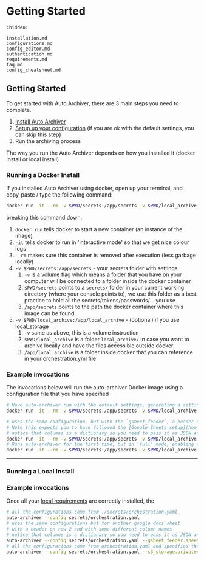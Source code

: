 # Getting Started

```{toctree}
:hidden:

installation.md
configurations.md
config_editor.md
authentication.md
requirements.md
faq.md
config_cheatsheet.md
```

## Getting Started

To get started with Auto Archiver, there are 3 main steps you need to complete.

1. [Install Auto Archiver](installation.md)
2. [Setup up your configuration](configurations.md) (if you are ok with the default settings, you can skip this step)
3. Run the archiving process<a id="running"></a>

The way you run the Auto Archiver depends on how you installed it (docker install or local install)

### Running a Docker Install

If you installed Auto Archiver using docker, open up your terminal, and copy-paste / type the following command:

```bash
docker run -it --rm -v $PWD/secrets:/app/secrets -v $PWD/local_archive:/app/local_archive bellingcat/auto-archiver
 ```

breaking this command down:
   1. `docker run` tells docker to start a new container (an instance of the image)
   2. `-it` tells docker to run in 'interactive mode' so that we get nice colour logs
   3. `--rm` makes sure this container is removed after execution (less garbage locally)
   4. `-v $PWD/secrets:/app/secrets` - your secrets folder with settings
      1. `-v` is a volume flag which means a folder that you have on your computer will be connected to a folder inside the docker container
      2. `$PWD/secrets` points to a `secrets/` folder in your current working directory (where your console points to), we use this folder as a best practice to hold all the secrets/tokens/passwords/... you use
      3. `/app/secrets` points to the path the docker container where this image can be found
   5.  `-v $PWD/local_archive:/app/local_archive` - (optional) if you use local_storage
       1.  `-v` same as above, this is a volume instruction
       2.  `$PWD/local_archive` is a folder `local_archive/` in case you want to archive locally and have the files accessible outside docker
       3.  `/app/local_archive` is a folder inside docker that you can reference in your orchestration.yml file 

### Example invocations

The invocations below will run the auto-archiver Docker image using a configuration file that you have specified

```bash
# Have auto-archiver run with the default settings, generating a settings file in ./secrets/orchestration.yaml
docker run -it --rm -v $PWD/secrets:/app/secrets -v $PWD/local_archive:/app/local_archive bellingcat/auto-archiver

# uses the same configuration, but with the `gsheet_feeder`, a header on row 2 and with some different column names
# Note this expects you to have followed the [Google Sheets setup](how_to/google_sheets.md) and added your service_account.json to the `secrets/` folder
# notice that columns is a dictionary so you need to pass it as JSON and it will override only the values provided
docker run -it --rm -v $PWD/secrets:/app/secrets -v $PWD/local_archive:/app/local_archive bellingcat/auto-archiver --feeders=gsheet_feeder --gsheet_feeder.sheet="use it on another sheets doc" --gsheet_feeder.header=2 --gsheet_feeder.columns='{"url": "link"}'
# Runs auto-archiver for the first time, but in 'full' mode, enabling all modules to get a full settings file
docker run -it --rm -v $PWD/secrets:/app/secrets -v $PWD/local_archive:/app/local_archive bellingcat/auto-archiver --mode full
```

------------

### Running a Local Install

### Example invocations

Once all your [local requirements](#installing-local-requirements) are correctly installed, the

```bash
# all the configurations come from ./secrets/orchestration.yaml
auto-archiver --config secrets/orchestration.yaml
# uses the same configurations but for another google docs sheet 
# with a header on row 2 and with some different column names
# notice that columns is a dictionary so you need to pass it as JSON and it will override only the values provided
auto-archiver --config secrets/orchestration.yaml --gsheet_feeder.sheet="use it on another sheets doc" --gsheet_feeder.header=2 --gsheet_feeder.columns='{"url": "link"}'
# all the configurations come from orchestration.yaml and specifies that s3 files should be private
auto-archiver --config secrets/orchestration.yaml --s3_storage.private=1
```
